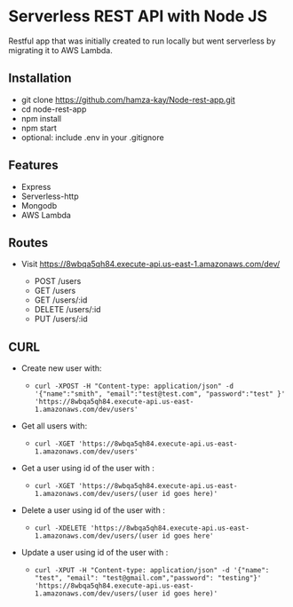 # Serverless REST API with Node JS

Restful app that was initially created to run locally but went serverless by migrating it to AWS Lambda.

## Installation
- git clone https://github.com/hamza-kay/Node-rest-app.git
- cd node-rest-app
- npm install
- npm start
- optional: include .env in your .gitignore


## Features

- Express
- Serverless-http
- Mongodb
- AWS Lambda


## Routes

- Visit https://8wbqa5qh84.execute-api.us-east-1.amazonaws.com/dev/

  - POST /users
  - GET /users
  - GET /users/:id
  - DELETE /users/:id
  - PUT /users/:id

## CURL

- Create new user with:
   - ```curl -XPOST -H "Content-type: application/json" -d '{"name":"smith", "email":"test@test.com", "password":"test" }' 'https://8wbqa5qh84.execute-api.us-east-1.amazonaws.com/dev/users'```

- Get all users with:
   - ```curl -XGET 'https://8wbqa5qh84.execute-api.us-east-1.amazonaws.com/dev/users'```

- Get a user using id of the user with :
   - ```curl -XGET 'https://8wbqa5qh84.execute-api.us-east-1.amazonaws.com/dev/users/(user id goes here)'```

- Delete a user using id of the user with :
   - ```curl -XDELETE 'https://8wbqa5qh84.execute-api.us-east-1.amazonaws.com/dev/users/(user id goes here'```

- Update a user using id of the user with :
   - ```curl -XPUT -H "Content-type: application/json" -d '{"name": "test", "email": "test@gmail.com","password": "testing"}' 'https://8wbqa5qh84.execute-api.us-east-1.amazonaws.com/dev/users/(user id goes here)'```


